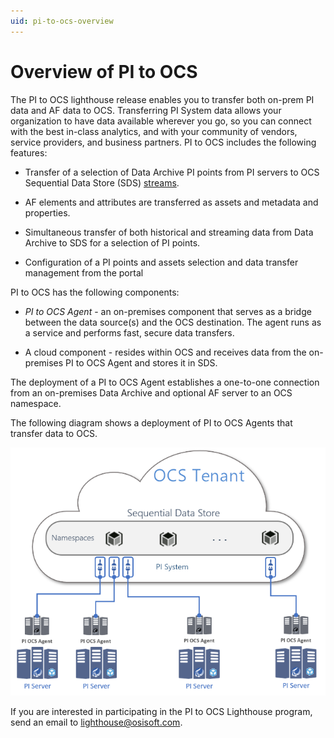 ```yaml
---
uid: pi-to-ocs-overview
---
```


# Overview of PI to OCS

The PI to OCS lighthouse release enables you to transfer both on-prem PI data and AF data to OCS. Transferring PI System data allows your organization to have data available wherever you go, so you can connect with the best in-class analytics, and with your community of vendors, service providers, and business partners. PI to OCS includes the following features:

- Transfer of a selection of Data Archive PI points from PI servers to OCS Sequential Data Store (SDS) [streams](xref:sdsStreams).

- AF elements and attributes are transferred as assets and metadata and properties.

- Simultaneous transfer of both historical and streaming data from Data Archive to SDS for a selection of PI points.

- Configuration of a PI points and assets selection and data transfer management from the portal

PI to OCS has the following components:

- *PI to OCS Agent* - an on-premises component that serves as a bridge between the data source(s) and the OCS destination. The agent runs as a service and performs fast, secure data transfers.

- A cloud component - resides within OCS and receives data from the on-premises PI to OCS Agent and stores it in SDS.

The deployment of a PI to OCS Agent establishes a one-to-one connection from an on-premises Data Archive and optional AF server to an OCS namespace. 

The following diagram shows a deployment of PI to OCS Agents that transfer data to OCS.

![PI to OCS](../images/ocs-diagram.png)

If you are interested in participating in the PI to OCS Lighthouse program, send an email to lighthouse@osisoft.com.
